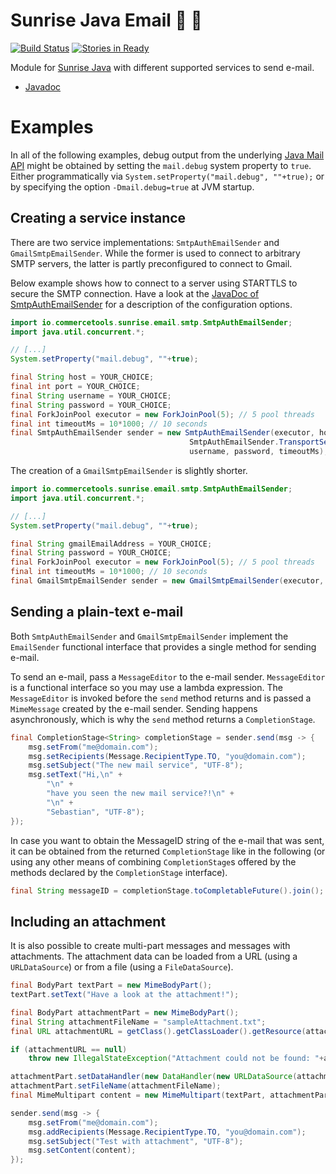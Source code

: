 Sunrise Java Email :sunrise: :email:
==================

[![Build Status](https://travis-ci.org/commercetools/commercetools-sunrise-java-email.png?branch=master)](https://travis-ci.org/commercetools/commercetools-sunrise-java-email) [![Stories in Ready](https://badge.waffle.io/commercetools/commercetools-sunrise-java-email.svg?label=ready&title=Ready)](https://waffle.io/commercetools/commercetools-sunrise-java-email)

Module for [Sunrise Java](https://github.com/sphereio/commercetools-sunrise-java) with different supported services to send e-mail. 

* [Javadoc](https://commercetools.github.io/commercetools-sunrise-java-email/javadoc/index.html)


# Examples

In all of the following examples, debug output from the underlying [Java Mail API](https://java.net/projects/javamail/pages/Home)
might be obtained by setting the `mail.debug` system property to `true`. Either programmatically via
`System.setProperty("mail.debug", ""+true);` or by specifying the option `-Dmail.debug=true` at JVM startup.

## Creating a service instance

There are two service implementations: `SmtpAuthEmailSender` and `GmailSmtpEmailSender`. While the former is used
to connect to arbitrary SMTP servers, the latter is partly preconfigured to connect to Gmail.

Below example shows how to connect to a server using STARTTLS to secure the SMTP connection. Have a look at the
[JavaDoc of SmtpAuthEmailSender](https://commercetools.github.io/commercetools-sunrise-java-email/javadoc/index.html?io/commercetools/sunrise/email/smtp/SmtpAuthEmailSender.html)
for a description of the configuration options.

```Java
import io.commercetools.sunrise.email.smtp.SmtpAuthEmailSender;
import java.util.concurrent.*;

// [...]
System.setProperty("mail.debug", ""+true);

final String host = YOUR_CHOICE;
final int port = YOUR_CHOICE;
final String username = YOUR_CHOICE;
final String password = YOUR_CHOICE;
final ForkJoinPool executor = new ForkJoinPool(5); // 5 pool threads
final int timeoutMs = 10*1000; // 10 seconds
final SmtpAuthEmailSender sender = new SmtpAuthEmailSender(executor, host, port,
                                        SmtpAuthEmailSender.TransportSecurity.STARTTLS,
                                        username, password, timeoutMs);
```

The creation of a `GmailSmtpEmailSender` is slightly shorter.

```Java
import io.commercetools.sunrise.email.smtp.SmtpAuthEmailSender;
import java.util.concurrent.*;

// [...]
System.setProperty("mail.debug", ""+true);

final String gmailEmailAddress = YOUR_CHOICE;
final String password = YOUR_CHOICE;
final ForkJoinPool executor = new ForkJoinPool(5); // 5 pool threads
final int timeoutMs = 10*1000; // 10 seconds
final GmailSmtpEmailSender sender = new GmailSmtpEmailSender(executor, gmailEmailAddress, password, timeoutMs);
```

## Sending a plain-text e-mail

Both `SmtpAuthEmailSender` and `GmailSmtpEmailSender` implement the `EmailSender` functional interface that provides
a single method for sending e-mail.

To send an e-mail, pass a `MessageEditor` to the e-mail sender. `MessageEditor` is a functional interface so you
may use a lambda expression. The `MessageEditor` is invoked before the `send` method returns and is passed a
`MimeMessage` created by the e-mail sender. Sending happens asynchronously, which is why the `send` method returns a
`CompletionStage`.

```Java
final CompletionStage<String> completionStage = sender.send(msg -> {
    msg.setFrom("me@domain.com");
    msg.setRecipients(Message.RecipientType.TO, "you@domain.com");
    msg.setSubject("The new mail service", "UTF-8");
    msg.setText("Hi,\n" +
        "\n" +
        "have you seen the new mail service?!\n" +
        "\n" +
        "Sebastian", "UTF-8");
});
```

In case you want to obtain the MessageID string of the e-mail that was sent, it can be obtained from the returned
`CompletionStage` like in the following (or using any other means of combining `CompletionStage`s offered by the
methods declared by the `CompletionStage` interface).

```Java
final String messageID = completionStage.toCompletableFuture().join();
```

## Including an attachment

It is also possible to create multi-part messages and messages with attachments. The attachment data can be loaded
from a URL (using a `URLDataSource`) or from a file (using a `FileDataSource`).

```Java
final BodyPart textPart = new MimeBodyPart();
textPart.setText("Have a look at the attachment!");

final BodyPart attachmentPart = new MimeBodyPart();
final String attachmentFileName = "sampleAttachment.txt";
final URL attachmentURL = getClass().getClassLoader().getResource(attachmentFileName);

if (attachmentURL == null)
    throw new IllegalStateException("Attachment could not be found: "+attachmentFileName;

attachmentPart.setDataHandler(new DataHandler(new URLDataSource(attachmentURL)));
attachmentPart.setFileName(attachmentFileName);
final MimeMultipart content = new MimeMultipart(textPart, attachmentPart);

sender.send(msg -> {
    msg.setFrom("me@domain.com");
    msg.addRecipients(Message.RecipientType.TO, "you@domain.com");
    msg.setSubject("Test with attachment", "UTF-8");
    msg.setContent(content);
});
```
